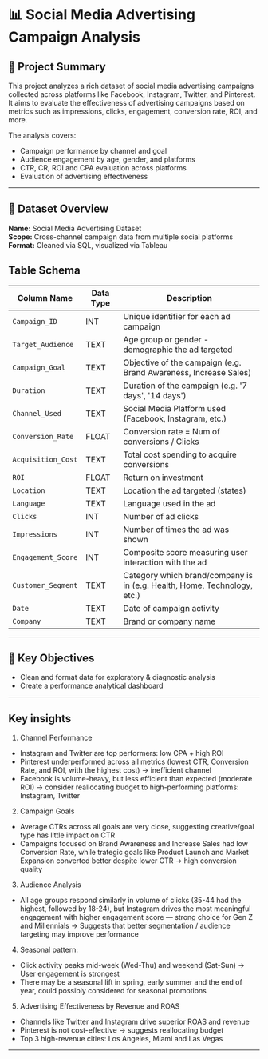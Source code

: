 
# 📊 Social Media Advertising Campaign Analysis

## 📝 Project Summary

This project analyzes a rich dataset of social media advertising campaigns collected across platforms like Facebook, Instagram, Twitter, and Pinterest. It aims to evaluate the effectiveness of advertising campaigns based on metrics such as impressions, clicks, engagement, conversion rate, ROI, and more.

The analysis covers:
- Campaign performance by channel and goal
- Audience engagement by age, gender, and platforms
- CTR, CR, ROI and CPA evaluation across platforms
- Evaluation of advertising effectiveness

---

## 📁 Dataset Overview

**Name:** Social Media Advertising Dataset  
**Scope:** Cross-channel campaign data from multiple social platforms  
**Format:** Cleaned via SQL, visualized via Tableau

## Table Schema

| Column Name         | Data Type | Description                                                                |
|---------------------|-----------|----------------------------------------------------------------------------|
| `Campaign_ID`       | INT       | Unique identifier for each ad campaign                                     |
| `Target_Audience`   | TEXT      | Age group or gender - demographic the ad targeted                          |
| `Campaign_Goal`     | TEXT      | Objective of the campaign (e.g.  Brand Awareness, Increase Sales)          |
| `Duration`          | TEXT      | Duration of the campaign (e.g.  '7 days', '14 days')                       |
| `Channel_Used`      | TEXT      | Social Media Platform used (Facebook, Instagram, etc.)                     |
| `Conversion_Rate`   | FLOAT     | Conversion rate = Num of conversions / Clicks                              |
| `Acquisition_Cost`  | TEXT      | Total cost spending to acquire conversions                                 |
| `ROI`               | FLOAT     | Return on investment                                                       |
| `Location`          | TEXT      | Location the ad targeted (states)                                          |
| `Language`          | TEXT      | Language used in the ad                                                    |
| `Clicks`            | INT       | Number of ad clicks                                                        |
| `Impressions`       | INT       | Number of times the ad was shown                                           |
| `Engagement_Score`  | INT       | Composite score measuring user interaction with the ad                     |
| `Customer_Segment`  | TEXT      | Category which brand/company is in (e.g. Health, Home, Technology, etc.)   |
| `Date`              | TEXT      | Date of campaign activity                                                  |
| `Company`           | TEXT      | Brand or company name                                                      |

---

## 🎯 Key Objectives

- Clean and format data for exploratory & diagnostic analysis
- Create a performance analytical dashboard

---

## Key insights
1. Channel Performance
- Instagram and Twitter are top performers: low CPA + high ROI
- Pinterest underperformed across all metrics (lowest CTR, Conversion Rate, and ROI, with the highest cost) → inefficient channel
- Facebook is volume-heavy, but less efficient than expected (moderate ROI)
→ consider reallocating budget to high-performing platforms: Instagram, Twitter

2. Campaign Goals
- Average CTRs across all goals are very close, suggesting creative/goal type has little impact on CTR
- Campaigns focused on Brand Awareness and Increase Sales had low Conversion Rate, while trategic goals like Product Launch and Market Expansion converted better despite lower CTR → high conversion quality

3. Audience Analysis
- All age groups respond similarly in volume of clicks (35-44 had the highest, followed by 18-24), but Instagram drives the most meaningful engagement with higher engagement score — strong choice for Gen Z and Millennials
→ Suggests that better segmentation / audience targeting may improve performance

4. Seasonal pattern:
- Click activity peaks mid-week (Wed-Thu) and weekend (Sat-Sun) → User engagement is strongest 
- There may be a seasonal lift in spring, early summer and the end of year, could possibly considered for seasonal promotions

5. Advertising Effectiveness by Revenue and ROAS
- Channels like Twitter and Instagram drive superior ROAS and revenue
- Pinterest is not cost-effective → suggests reallocating budget
- Top 3 high-revenue cities: Los Angeles, Miami and Las Vegas

---
